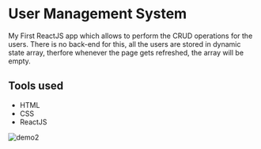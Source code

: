 
# User Management System

My First ReactJS app which allows to perform the CRUD operations for the users.
There is no back-end for this, all the users are stored in dynamic state array, therfore whenever the page gets refreshed, the array will be empty.

## Tools used
- HTML
- CSS
- ReactJS

![demo2](https://user-images.githubusercontent.com/51474076/138550618-6815a1da-81b7-4b86-9882-8fa7398e2c66.gif)
